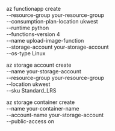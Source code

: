 az functionapp create \
  --resource-group your-resource-group \
  --consumption-plan-location ukwest \
  --runtime python \
  --functions-version 4 \
  --name upload-image-function \
  --storage-account your-storage-account \
  --os-type Linux

  az storage account create \
  --name your-storage-account \
  --resource-group your-resource-group \
  --location ukwest \
  --sku Standard_LRS

  az storage container create \
  --name your-container-name \
  --account-name your-storage-account \
  --public-access on
